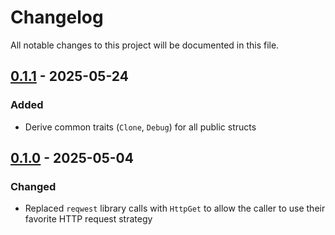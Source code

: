 # Changelog

All notable changes to this project will be documented in this file.

## [0.1.1] - 2025-05-24

### Added

- Derive common traits (`Clone`, `Debug`) for all public structs

## [0.1.0] - 2025-05-04

### Changed

- Replaced `reqwest` library calls with `HttpGet` to allow the caller to use their favorite HTTP request strategy

[unreleased]: https://github.com/danjl1100/tmdb-sans-io/compare/v0.1.1...HEAD
[0.1.1]: https://github.com/danjl1100/tmdb-sans-io/compare/v0.1.0...v0.1.1
[0.1.0]: https://github.com/danjl1100/tmdb-sans-io/releases/tag/v0.1.0
